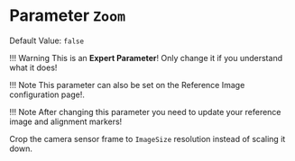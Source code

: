 # Parameter `Zoom`
Default Value: `false`

!!! Warning
    This is an **Expert Parameter**! Only change it if you understand what it does!

!!! Note
    This parameter can also be set on the Reference Image configuration page!.

!!! Note
    After changing this parameter you need to update your reference image and alignment markers!

Crop the camera sensor frame to `ImageSize` resolution instead of scaling it down.
